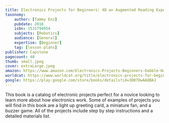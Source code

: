 ```yaml
---
title: Electronics Projects for Beginners: 4D an Augmented Reading Experience
taxonomy:
	author: [Tammy Enz]
	pubdate: 2018
	isbn: 1515794954
	subjects: [Robotics]
	audience: [General]
	expertise: [Beginner]
	tag: [lesson plans]
publisher: Capstone
pagecount: 48
thumb: small.jpeg
cover: extraLarge.jpeg
amazon: https://www.amazon.com/Electronics-Projects-Beginners-Dabble-Hands/dp/1474751903/ref=sr_1_1?keywords=Electronics+Projects+for+Beginners+enz&qid=1574640744&sr=8-1
worldcat: https://www.worldcat.org/title/electronics-projects-for-beginners/oclc/1108046952&referer=brief_results
google: https://play.google.com/store/books/details?id=3D07DwAAQBAJ
---
```

This book is a catalog of electronic projects perfect for a novice looking to learn more about how electronics work.  Some of examples of projects you will find in this book are a light up greeting card, a miniature fan, and a buzzer game.  All of the projects include step by step instructions and a detailed materials list.